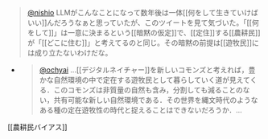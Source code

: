 
> [@nishio](https://twitter.com/nishio/status/1636071412774612992) LLMがこんなことになって数年後は一体[[何をして生きていけばいい]]んだろうなぁと思っていたが、このツイートを見て気づいた。「[[何をして]]」は一意に決まるという[[暗黙の仮定]]で、[[定住]]する[[農耕民]]が「[[どこに住む]]」と考えてるのと同じ。その暗黙の前提は[[遊牧民]]には成り立たないわけだな。
- > [@ochyai](https://twitter.com/ochyai/status/1636021023652081664) ...[[デジタルネイチャー]]を新しいコモンズと考えれば，豊かな自然環境の中で定在する遊牧民として暮らしていく道が見えてくる．このコモンズは非質量の自然も含み，分割しても減ることのない，共有可能な新しい自然環境である．その世界を縄文時代のようなある種の定在遊牧性の時代と捉えることはできないだろうか．...

[[農耕民バイアス]]
